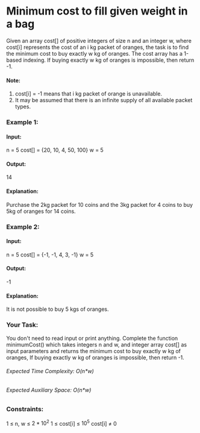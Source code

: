 # Minimum cost to fill given weight in a bag
Given an array cost[] of positive integers of size n and an integer w, where cost[i] represents the cost of an i kg packet of oranges, the task is to find the minimum cost to buy exactly w kg of oranges. The cost array has a 1-based indexing. If buying exactly w kg of oranges is impossible, then return -1.
#### Note:
1. cost[i] = -1 means that i kg packet of orange is unavailable.
2. It may be assumed that there is an infinite supply of all available packet types.

### Example 1:
#### Input: 
n = 5
cost[] = {20, 10, 4, 50, 100} 
w = 5
#### Output: 
14
#### Explanation: 
Purchase the 2kg packet for 10 coins and the 3kg packet for 4 coins to buy 5kg of oranges for 14 coins.

### Example 2:
#### Input: 
n = 5
cost[] = {-1, -1, 4, 3, -1}
w = 5
#### Output: 
-1
#### Explanation: 
It is not possible to buy 5 kgs of oranges.

### Your Task:  
You don't need to read input or print anything. Complete the function minimumCost() which takes integers n and w, and integer array cost[] as input parameters and returns the minimum cost to buy exactly w kg of oranges, If buying exactly w kg of oranges is impossible, then return -1.

###### Expected Time Complexity: O(n*w)
###### Expected Auxiliary Space: O(n*w)

### Constraints:
1 ≤ n, w ≤ $`2*10^2`$
1 ≤ cost[i] ≤ $`10^5`$
cost[i] ≠ 0


